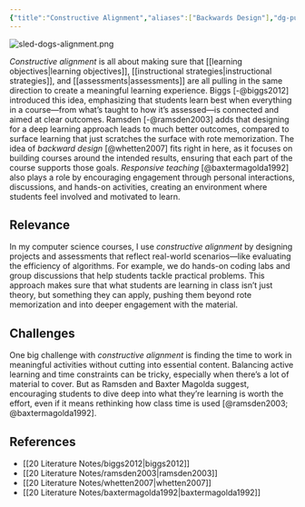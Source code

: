 ```yaml
---
{"title":"Constructive Alignment","aliases":["Backwards Design"],"dg-publish":true,"tags":["pedagogy","🪴"],"created":"2024-11-03","modified":"2024-11-04","permalink":"/30-permanent-notes/constructive-alignment/","dgPassFrontmatter":true,"updated":"2024-11-04"}
---
```



![sled-dogs-alignment.png](/img/user/00%20System/Assets/sled-dogs-alignment.png)

_Constructive alignment_ is all about making sure that [[learning objectives\|learning objectives]], [[instructional strategies\|instructional strategies]], and [[assessments\|assessments]] are all pulling in the same direction to create a meaningful learning experience. Biggs [-@biggs2012] introduced this idea, emphasizing that students learn best when everything in a course—from what’s taught to how it’s assessed—is connected and aimed at clear outcomes. Ramsden [-@ramsden2003] adds that designing for a deep learning approach leads to much better outcomes, compared to surface learning that just scratches the surface with rote memorization. The idea of _backward design_ [@whetten2007] fits right in here, as it focuses on building courses around the intended results, ensuring that each part of the course supports those goals. _Responsive teaching_ [@baxtermagolda1992] also plays a role by encouraging engagement through personal interactions, discussions, and hands-on activities, creating an environment where students feel involved and motivated to learn.

## Relevance

In my computer science courses, I use _constructive alignment_ by designing projects and assessments that reflect real-world scenarios—like evaluating the efficiency of algorithms. For example, we do hands-on coding labs and group discussions that help students tackle practical problems. This approach makes sure that what students are learning in class isn’t just theory, but something they can apply, pushing them beyond rote memorization and into deeper engagement with the material.

## Challenges

One big challenge with _constructive alignment_ is finding the time to work in meaningful activities without cutting into essential content. Balancing active learning and time constraints can be tricky, especially when there’s a lot of material to cover. But as Ramsden and Baxter Magolda suggest, encouraging students to dive deep into what they’re learning is worth the effort, even if it means rethinking how class time is used [@ramsden2003; @baxtermagolda1992].

## References

- [[20 Literature Notes/biggs2012\|biggs2012]]
- [[20 Literature Notes/ramsden2003\|ramsden2003]]
- [[20 Literature Notes/whetten2007\|whetten2007]]
- [[20 Literature Notes/baxtermagolda1992\|baxtermagolda1992]]
